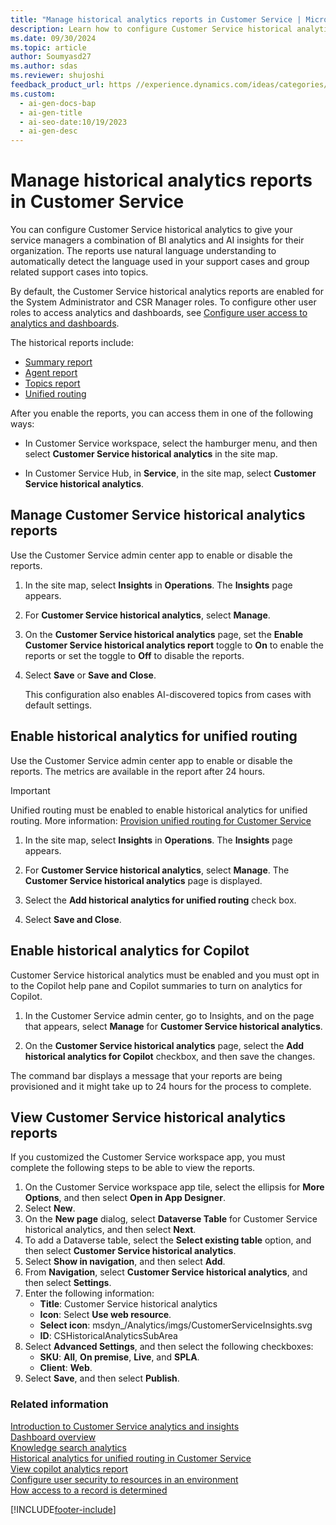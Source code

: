 ```yaml
---
title: "Manage historical analytics reports in Customer Service | MicrosoftDocs"
description: Learn how to configure Customer Service historical analytics reports in Omnichannel for Customer Service.
ms.date: 09/30/2024
ms.topic: article
author: Soumyasd27
ms.author: sdas
ms.reviewer: shujoshi
feedback_product_url: https //experience.dynamics.com/ideas/categories/list/?category=a7f4a807-de3b-eb11-a813-000d3a579c38&forum=b68e50a6-88d9-e811-a96b-000d3a1be7ad
ms.custom:
  - ai-gen-docs-bap
  - ai-gen-title
  - ai-seo-date:10/19/2023
  - ai-gen-desc
---
```


# Manage historical analytics reports in Customer Service

You can configure Customer Service historical analytics to give your service managers a combination of BI analytics and AI insights for their organization. The reports use natural language understanding to automatically detect the language used in your support cases and group related support cases into topics.

By default, the Customer Service historical analytics reports are enabled for the System Administrator and CSR Manager roles. To configure other user roles to access analytics and dashboards, see [Configure user access to analytics and dashboards](configure-customer-service-analytics-insights-csh.md#configure-user-access-to-analytics-and-dashboards).

The historical reports include:

- [Summary report](../use/summary-dashboard-cs.md)
- [Agent report](../use/agent-dashboard-cs.md)
- [Topics report](../use/case-topics-dashboard-cs.md)
- [Unified routing](../use/cs-historical-analytics-unified-routing.md)

After you enable the reports, you can access them in one of the following ways:

- In Customer Service workspace, select the hamburger menu, and then select **Customer Service historical analytics** in the site map.

- In Customer Service Hub, in **Service**, in the site map, select **Customer Service historical analytics**.

## Manage Customer Service historical analytics reports

Use the Customer Service admin center app to enable or disable the reports.

1. In the site map, select **Insights** in **Operations**. The **Insights** page appears.
     
1. For **Customer Service historical analytics**, select **Manage**.
     
1. On the **Customer Service historical analytics** page, set the **Enable Customer Service historical analytics report** toggle to **On** to enable the reports or set the toggle to **Off** to disable the reports.

1. Select **Save** or **Save and Close**.

   This configuration also enables AI-discovered topics from cases with default settings.

## Enable historical analytics for unified routing

Use the Customer Service admin center app to enable or disable the reports. The metrics are available in the report after 24 hours.

> [!IMPORTANT]
>
> Unified routing must be enabled to enable historical analytics for unified routing. More information: [Provision unified routing for Customer Service](provision-unified-routing.md)

1. In the site map, select **Insights** in **Operations**. The **Insights** page appears.
     
1. For **Customer Service historical analytics**, select **Manage**. The **Customer Service historical analytics** page is displayed. 

1. Select the **Add historical analytics for unified routing** check box.  

1. Select **Save and Close**.

## Enable historical analytics for Copilot

Customer Service historical analytics must be enabled and you must opt in to the Copilot help pane and Copilot summaries to turn on analytics for Copilot.

1. In the Customer Service admin center, go to Insights, and on the page that appears, select **Manage** for **Customer Service historical analytics**.

1. On the **Customer Service historical analytics** page, select the **Add historical analytics for Copilot** checkbox, and then save the changes.

The command bar displays a message that your reports are being provisioned and it might take up to 24 hours for the process to complete.

## View Customer Service historical analytics reports

If you customized the Customer Service workspace app, you must complete the following steps to be able to view the reports.

1. On the Customer Service workspace app tile, select the ellipsis for **More Options**, and then select **Open in App Designer**.
1. Select **New**.
1. On the **New page** dialog, select **Dataverse Table** for Customer Service historical analytics, and then select **Next**.
1. To add a Dataverse table, select the **Select existing table** option, and then select **Customer Service historical analytics**.
1. Select **Show in navigation**, and then select **Add**.
1. From **Navigation**, select **Customer Service historical analytics**, and then select **Settings**.
1. Enter the following information:
    - **Title**: Customer Service historical analytics
    - **Icon**: Select **Use web resource**.
    - **Select icon**: msdyn_/Analytics/imgs/CustomerServiceInsights.svg
    - **ID**: CSHistoricalAnalyticsSubArea
1. Select **Advanced Settings**, and then select the following checkboxes:
    - **SKU**: **All**, **On premise**, **Live**, and **SPLA**.
    - **Client**: **Web**.
1. Select **Save**, and then select **Publish**.

### Related information

[Introduction to Customer Service analytics and insights](../implement/introduction-customer-service-analytics.md)  
[Dashboard overview](../use/customer-service-analytics-insights-csh.md)  
[Knowledge search analytics](../use/knowledge-search-analytics-cs.md)  
[Historical analytics for unified routing in Customer Service](../use/cs-historical-analytics-unified-routing.md)  
[View copilot analytics report](../use/copilot-analytics-report.md)  
[Configure user security to resources in an environment](/power-platform/admin/database-security)  
[How access to a record is determined](/power-platform/admin/how-record-access-determined)  

[!INCLUDE[footer-include](../../includes/footer-banner.md)]
